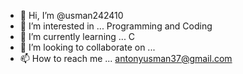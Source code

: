 - 👋 Hi, I’m @usman242410
- 👀 I’m interested in ... Programming and Coding
- 🌱 I’m currently learning ... C
- 💞️ I’m looking to collaborate on ...
- 📫 How to reach me ... antonyusman37@gmail.com

<!---
usman242410/usman242410 is a ✨ special ✨ repository because its `README.md` (this file) appears on your GitHub profile.
You can click the Preview link to take a look at your changes.
--->
